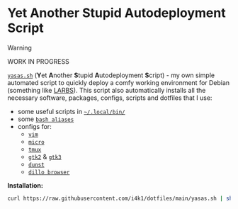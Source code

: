 # Yet Another Stupid Autodeployment Script

>[!WARNING]
>WORK IN PROGRESS

[`yasas.sh`](yasas.sh) (**Y**et **A**nother **S**tupid **A**utodeployment **S**cript) - my own simple automated script to quickly deploy a comfy working environment for Debian (something like [LARBS](https://larbs.xyz/)). This script also automatically installs all the necessary software, packages, configs, scripts and dotfiles that I use:
- some useful scripts in [`~/.local/bin/`](.local/bin)
- some [`bash aliases`](.bashrc)
- configs for:
  - [`vim`](.vimrc)
  - [`micro`](.config/micro/settings.json)
  - [`tmux`](.config/tmux/tmux.conf)
  - [`gtk2`](.config/gtk-2.0/gtkrc-2.0) & [`gtk3`](.config/gtk-3.0/settings.ini)
  - [`dunst`](.config/dunst/dunstrc)
  - [`dillo browser`](.dillo/dillorc)

**Installation:**
```sh
curl https://raw.githubusercontent.com/i4k1/dotfiles/main/yasas.sh | sh
```
